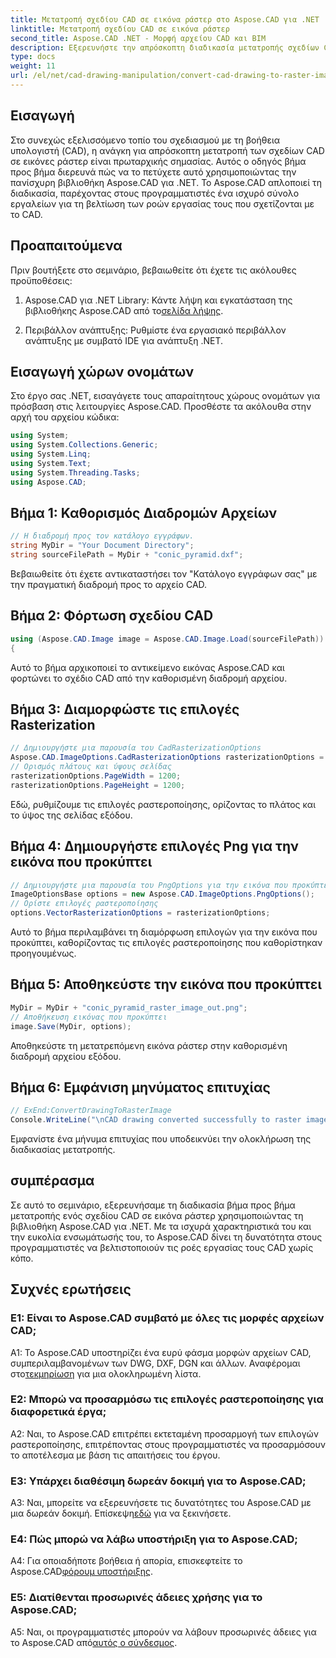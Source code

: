 ```yaml
---
title: Μετατροπή σχεδίου CAD σε εικόνα ράστερ στο Aspose.CAD για .NET
linktitle: Μετατροπή σχεδίου CAD σε εικόνα ράστερ
second_title: Aspose.CAD .NET - Μορφή αρχείου CAD και BIM
description: Εξερευνήστε την απρόσκοπτη διαδικασία μετατροπής σχεδίων CAD σε εικόνες ράστερ στο .NET με το Aspose.CAD. Ξεκλειδώστε αποτελεσματικές ροές εργασίας και βελτιώστε τα έργα σας CAD χωρίς κόπο.
type: docs
weight: 11
url: /el/net/cad-drawing-manipulation/convert-cad-drawing-to-raster-image/
---
```

## Εισαγωγή

Στο συνεχώς εξελισσόμενο τοπίο του σχεδιασμού με τη βοήθεια υπολογιστή (CAD), η ανάγκη για απρόσκοπτη μετατροπή των σχεδίων CAD σε εικόνες ράστερ είναι πρωταρχικής σημασίας. Αυτός ο οδηγός βήμα προς βήμα διερευνά πώς να το πετύχετε αυτό χρησιμοποιώντας την πανίσχυρη βιβλιοθήκη Aspose.CAD για .NET. Το Aspose.CAD απλοποιεί τη διαδικασία, παρέχοντας στους προγραμματιστές ένα ισχυρό σύνολο εργαλείων για τη βελτίωση των ροών εργασίας τους που σχετίζονται με το CAD.

## Προαπαιτούμενα

Πριν βουτήξετε στο σεμινάριο, βεβαιωθείτε ότι έχετε τις ακόλουθες προϋποθέσεις:

1.  Aspose.CAD για .NET Library: Κάντε λήψη και εγκατάσταση της βιβλιοθήκης Aspose.CAD από το[σελίδα λήψης](https://releases.aspose.com/cad/net/).

2. Περιβάλλον ανάπτυξης: Ρυθμίστε ένα εργασιακό περιβάλλον ανάπτυξης με συμβατό IDE για ανάπτυξη .NET.

## Εισαγωγή χώρων ονομάτων

Στο έργο σας .NET, εισαγάγετε τους απαραίτητους χώρους ονομάτων για πρόσβαση στις λειτουργίες Aspose.CAD. Προσθέστε τα ακόλουθα στην αρχή του αρχείου κώδικα:

```csharp
using System;
using System.Collections.Generic;
using System.Linq;
using System.Text;
using System.Threading.Tasks;
using Aspose.CAD;
```

## Βήμα 1: Καθορισμός Διαδρομών Αρχείων

```csharp
// Η διαδρομή προς τον κατάλογο εγγράφων.
string MyDir = "Your Document Directory";
string sourceFilePath = MyDir + "conic_pyramid.dxf";
```

Βεβαιωθείτε ότι έχετε αντικαταστήσει τον "Κατάλογο εγγράφων σας" με την πραγματική διαδρομή προς το αρχείο CAD.

## Βήμα 2: Φόρτωση σχεδίου CAD

```csharp
using (Aspose.CAD.Image image = Aspose.CAD.Image.Load(sourceFilePath))
{
```

Αυτό το βήμα αρχικοποιεί το αντικείμενο εικόνας Aspose.CAD και φορτώνει το σχέδιο CAD από την καθορισμένη διαδρομή αρχείου.

## Βήμα 3: Διαμορφώστε τις επιλογές Rasterization

```csharp
// Δημιουργήστε μια παρουσία του CadRasterizationOptions
Aspose.CAD.ImageOptions.CadRasterizationOptions rasterizationOptions = new Aspose.CAD.ImageOptions.CadRasterizationOptions();
// Ορισμός πλάτους και ύψους σελίδας
rasterizationOptions.PageWidth = 1200;
rasterizationOptions.PageHeight = 1200;
```

Εδώ, ρυθμίζουμε τις επιλογές ραστεροποίησης, ορίζοντας το πλάτος και το ύψος της σελίδας εξόδου.

## Βήμα 4: Δημιουργήστε επιλογές Png για την εικόνα που προκύπτει

```csharp
// Δημιουργήστε μια παρουσία του PngOptions για την εικόνα που προκύπτει
ImageOptionsBase options = new Aspose.CAD.ImageOptions.PngOptions();
// Ορίστε επιλογές ραστεροποίησης
options.VectorRasterizationOptions = rasterizationOptions;
```

Αυτό το βήμα περιλαμβάνει τη διαμόρφωση επιλογών για την εικόνα που προκύπτει, καθορίζοντας τις επιλογές ραστεροποίησης που καθορίστηκαν προηγουμένως.

## Βήμα 5: Αποθηκεύστε την εικόνα που προκύπτει

```csharp
MyDir = MyDir + "conic_pyramid_raster_image_out.png";
// Αποθήκευση εικόνας που προκύπτει
image.Save(MyDir, options);
```

Αποθηκεύστε τη μετατρεπόμενη εικόνα ράστερ στην καθορισμένη διαδρομή αρχείου εξόδου.

## Βήμα 6: Εμφάνιση μηνύματος επιτυχίας

```csharp
// ExEnd:ConvertDrawingToRasterImage
Console.WriteLine("\nCAD drawing converted successfully to raster image format.\nFile saved at " + MyDir);
```

Εμφανίστε ένα μήνυμα επιτυχίας που υποδεικνύει την ολοκλήρωση της διαδικασίας μετατροπής.

## συμπέρασμα

Σε αυτό το σεμινάριο, εξερευνήσαμε τη διαδικασία βήμα προς βήμα μετατροπής ενός σχεδίου CAD σε εικόνα ράστερ χρησιμοποιώντας τη βιβλιοθήκη Aspose.CAD για .NET. Με τα ισχυρά χαρακτηριστικά του και την ευκολία ενσωμάτωσής του, το Aspose.CAD δίνει τη δυνατότητα στους προγραμματιστές να βελτιστοποιούν τις ροές εργασίας τους CAD χωρίς κόπο.

## Συχνές ερωτήσεις

### Ε1: Είναι το Aspose.CAD συμβατό με όλες τις μορφές αρχείων CAD;

A1: Το Aspose.CAD υποστηρίζει ένα ευρύ φάσμα μορφών αρχείων CAD, συμπεριλαμβανομένων των DWG, DXF, DGN και άλλων. Αναφέρομαι στο[τεκμηρίωση](https://reference.aspose.com/cad/net/) για μια ολοκληρωμένη λίστα.

### Ε2: Μπορώ να προσαρμόσω τις επιλογές ραστεροποίησης για διαφορετικά έργα;

A2: Ναι, το Aspose.CAD επιτρέπει εκτεταμένη προσαρμογή των επιλογών ραστεροποίησης, επιτρέποντας στους προγραμματιστές να προσαρμόσουν το αποτέλεσμα με βάση τις απαιτήσεις του έργου.

### Ε3: Υπάρχει διαθέσιμη δωρεάν δοκιμή για το Aspose.CAD;

 A3: Ναι, μπορείτε να εξερευνήσετε τις δυνατότητες του Aspose.CAD με μια δωρεάν δοκιμή. Επίσκεψη[εδώ](https://releases.aspose.com/) για να ξεκινήσετε.

### Ε4: Πώς μπορώ να λάβω υποστήριξη για το Aspose.CAD;

 A4: Για οποιαδήποτε βοήθεια ή απορία, επισκεφτείτε το Aspose.CAD[φόρουμ υποστήριξης](https://forum.aspose.com/c/cad/19).

### Ε5: Διατίθενται προσωρινές άδειες χρήσης για το Aspose.CAD;
 
 A5: Ναι, οι προγραμματιστές μπορούν να λάβουν προσωρινές άδειες για το Aspose.CAD από[αυτός ο σύνδεσμος](https://purchase.aspose.com/temporary-license/).